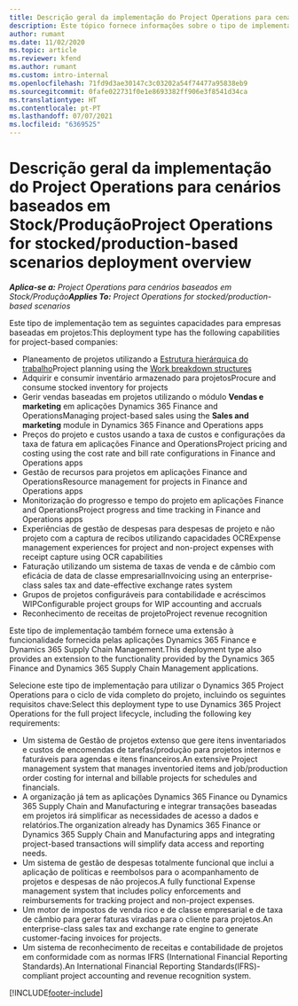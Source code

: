 ```yaml
---
title: Descrição geral da implementação do Project Operations para cenários baseados em Stock/Produção
description: Este tópico fornece informações sobre o tipo de implementação, Project Operations para cenários baseados em Stock/Produção.
author: rumant
ms.date: 11/02/2020
ms.topic: article
ms.reviewer: kfend
ms.author: rumant
ms.custom: intro-internal
ms.openlocfilehash: 71fd9d3ae30147c3c03202a54f74477a95838eb9
ms.sourcegitcommit: 0fafe022731f0e1e8693382ff906e3f8541d34ca
ms.translationtype: HT
ms.contentlocale: pt-PT
ms.lasthandoff: 07/07/2021
ms.locfileid: "6369525"
---
```

# <a name="project-operations-for-stockedproduction-based-scenarios-deployment-overview"></a><span data-ttu-id="f5bb9-103">Descrição geral da implementação do Project Operations para cenários baseados em Stock/Produção</span><span class="sxs-lookup"><span data-stu-id="f5bb9-103">Project Operations for stocked/production-based scenarios deployment overview</span></span>

<span data-ttu-id="f5bb9-104">_**Aplica-se a:** Project Operations para cenários baseados em Stock/Produção_</span><span class="sxs-lookup"><span data-stu-id="f5bb9-104">_**Applies To:** Project Operations for stocked/production-based scenarios_</span></span>


<span data-ttu-id="f5bb9-105">Este tipo de implementação tem as seguintes capacidades para empresas baseadas em projetos:</span><span class="sxs-lookup"><span data-stu-id="f5bb9-105">This deployment type has the following capabilities for project-based companies:</span></span>

- <span data-ttu-id="f5bb9-106">Planeamento de projetos utilizando a [Estrutura hierárquica do trabalho](work-breakdown-structures.md)</span><span class="sxs-lookup"><span data-stu-id="f5bb9-106">Project planning using the [Work breakdown structures](work-breakdown-structures.md)</span></span>
- <span data-ttu-id="f5bb9-107">Adquirir e consumir inventário armazenado para projetos</span><span class="sxs-lookup"><span data-stu-id="f5bb9-107">Procure and consume stocked inventory for projects</span></span>
- <span data-ttu-id="f5bb9-108">Gerir vendas baseadas em projetos utilizando o módulo **Vendas e marketing** em aplicações Dynamics 365 Finance and Operations</span><span class="sxs-lookup"><span data-stu-id="f5bb9-108">Managing project-based sales using the **Sales and marketing** module in Dynamics 365 Finance and Operations apps</span></span>
- <span data-ttu-id="f5bb9-109">Preços do projeto e custos usando a taxa de custos e configurações da taxa de fatura em aplicações Finance and Operations</span><span class="sxs-lookup"><span data-stu-id="f5bb9-109">Project pricing and costing using the cost rate and bill rate configurations in Finance and Operations apps</span></span>
- <span data-ttu-id="f5bb9-110">Gestão de recursos para projetos em aplicações Finance and Operations</span><span class="sxs-lookup"><span data-stu-id="f5bb9-110">Resource management for projects in Finance and Operations apps</span></span>
- <span data-ttu-id="f5bb9-111">Monitorização do progresso e tempo do projeto em aplicações Finance and Operations</span><span class="sxs-lookup"><span data-stu-id="f5bb9-111">Project progress and time tracking in Finance and Operations apps</span></span>
- <span data-ttu-id="f5bb9-112">Experiências de gestão de despesas para despesas de projeto e não projeto com a captura de recibos utilizando capacidades OCR</span><span class="sxs-lookup"><span data-stu-id="f5bb9-112">Expense management experiences for project and non-project expenses with receipt capture using OCR capabilities</span></span>
- <span data-ttu-id="f5bb9-113">Faturação utilizando um sistema de taxas de venda e de câmbio com eficácia de data de classe empresarial</span><span class="sxs-lookup"><span data-stu-id="f5bb9-113">Invoicing using an enterprise-class sales tax and date-effective exchange rates system</span></span>
- <span data-ttu-id="f5bb9-114">Grupos de projetos configuráveis para contabilidade e acréscimos WIP</span><span class="sxs-lookup"><span data-stu-id="f5bb9-114">Configurable project groups for WIP accounting and accruals</span></span>
- <span data-ttu-id="f5bb9-115">Reconhecimento de receitas de projeto</span><span class="sxs-lookup"><span data-stu-id="f5bb9-115">Project revenue recognition</span></span>

<span data-ttu-id="f5bb9-116">Este tipo de implementação também fornece uma extensão à funcionalidade fornecida pelas aplicações Dynamics 365 Finance e Dynamics 365 Supply Chain Management.</span><span class="sxs-lookup"><span data-stu-id="f5bb9-116">This deployment type also provides an extension to the functionality provided by the Dynamics 365 Finance and Dynamics 365 Supply Chain Management applications.</span></span>

<span data-ttu-id="f5bb9-117">Selecione este tipo de implementação para utilizar o Dynamics 365 Project Operations para o ciclo de vida completo do projeto, incluindo os seguintes requisitos chave:</span><span class="sxs-lookup"><span data-stu-id="f5bb9-117">Select this deployment type to use Dynamics 365 Project Operations for the full project lifecycle, including the following key requirements:</span></span>

- <span data-ttu-id="f5bb9-118">Um sistema de Gestão de projetos extenso que gere itens inventariados e custos de encomendas de tarefas/produção para projetos internos e faturáveis para agendas e itens financeiros.</span><span class="sxs-lookup"><span data-stu-id="f5bb9-118">An extensive Project management system that manages inventoried items and job/production order costing for internal and billable projects for schedules and financials.</span></span>
- <span data-ttu-id="f5bb9-119">A organização já tem as aplicações Dynamics 365 Finance ou Dynamics 365 Supply Chain and Manufacturing e integrar transações baseadas em projetos irá simplificar as necessidades de acesso a dados e relatórios.</span><span class="sxs-lookup"><span data-stu-id="f5bb9-119">The organization already has Dynamics 365 Finance or Dynamics 365 Supply Chain and Manufacturing apps and integrating project-based transactions will simplify data access and reporting needs.</span></span>
- <span data-ttu-id="f5bb9-120">Um sistema de gestão de despesas totalmente funcional que inclui a aplicação de políticas e reembolsos para o acompanhamento de projetos e despesas de não projecos.</span><span class="sxs-lookup"><span data-stu-id="f5bb9-120">A fully functional Expense management system that includes policy enforcements and reimbursements for tracking project and non-project expenses.</span></span>
- <span data-ttu-id="f5bb9-121">Um motor de impostos de venda rico e de classe empresarial e de taxa de câmbio para gerar faturas viradas para o cliente para projetos.</span><span class="sxs-lookup"><span data-stu-id="f5bb9-121">An enterprise-class sales tax and exchange rate engine to generate customer-facing invoices for projects.</span></span>
- <span data-ttu-id="f5bb9-122">Um sistema de reconhecimento de receitas e contabilidade de projetos em conformidade com as normas IFRS (International Financial Reporting Standards).</span><span class="sxs-lookup"><span data-stu-id="f5bb9-122">An International Financial Reporting Standards(IFRS)-compliant project accounting and revenue recognition system.</span></span>



[!INCLUDE[footer-include](../includes/footer-banner.md)]